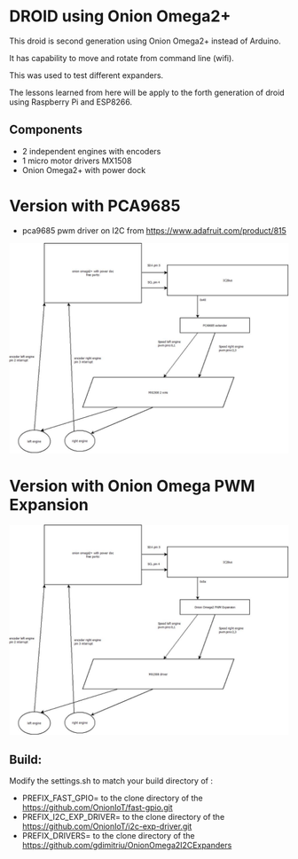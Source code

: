 # DROID using Onion Omega2+

This droid is second generation using Onion Omega2+ instead of Arduino.

It has capability to move and rotate from command line (wifi).

This was used to test different expanders.

The lessons learned from here will be apply to the forth generation of droid using Raspberry Pi and ESP8266.

## Components
-   2 independent engines with encoders
-   1 micro motor drivers MX1508
-   Onion Omega2+ with power dock

# Version with PCA9685
-   pca9685 pwm driver on I2C from https://www.adafruit.com/product/815

![Logical lines](./docs/MX1508PCA9685.jpeg)

# Version with Onion Omega PWM Expansion

![Logical lines](./docs/MX1508PWMExp.jpeg)

## Build:

Modify the settings.sh to match your build directory of :

- PREFIX_FAST_GPIO= to the clone directory of the https://github.com/OnionIoT/fast-gpio.git
- PREFIX_I2C_EXP_DRIVER= to the clone directory of the https://github.com/OnionIoT/i2c-exp-driver.git
- PREFIX_DRIVERS= to the clone directory of the https://github.com/gdimitriu/OnionOmega2I2CExpanders 